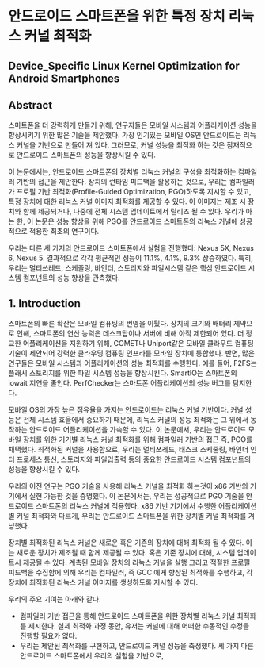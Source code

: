 # 안드로이드 스마트폰을 위한 특정 장치 리눅스 커널 최적화
## Device_Specific Linux Kernel Optimization for Android Smartphones

## Abstract
스마트폰을 더 강력하게 만들기 위해, 연구자들은 모바일 시스템과 어플리케이션 성능을 향상시키기 위한 많은 기술을 제안했다.
가장 인기있는 모바일 OS인 안드로이드는 리눅스 커널을 기반으로 만들어 져 있다. 
그러므로, 커널 성능을 최적화 하는 것은 잠재적으로 안드로이드 스마트폰의 성능을 향상시킬 수 있다.  

이 논문에서는, 안드로이드 스마트폰의 장치별 리눅스 커널의 구성을 최적화하는 컴파일러 기반의 접근을 제안한다.
장치의 런타임 피드백을 활용하는 것으로, 우리는 컴파일러가 프로필 기반 최적화(Profile-Guided Optimization, PGO)하도록 지시할 수 있고, 특정 장치에 대한 리눅스 커널 이미지 최적화를 제공할 수 있다. 이 이미지는 제조 시 장치와 함께 제공되거나, 나중에 전체 시스템 업데이트에서 릴리즈 될 수 있다.
우리가 아는 한, 이 논문은 성능 향상을 위해 PGO를 안드로이드 스마트폰의 리눅스 커널에 성공적으로 적용한 최초의 연구이다.   

우리는 다른 세 가지의 안드로이드 스마트폰에서 실험을 진행했다: Nexus 5X, Nexus 6, Nexus 5.
결과적으로 각각 평균적인 성능이 11.1%, 4.1%, 9.3% 상승하였다. 
특히, 우리는 멀티쓰레드, 스케줄링, 바인더, 스토리지와 파일시스템 같은 핵심 안드로이드 시스템 컴포넌트의 성능 향상을 관측했다.

## 1. Introduction
스마트폰의 빠른 확산은 모바일 컴퓨팅의 번영을 이뤘다. 
장치의 크기와 배터리 제약으로 인해, 스마트폰의 연산 능력은 데스크탑이나 서버에 비해 아직 제한되어 있다.
더 정교한 어플리케이션을 지원하기 위해, COMET나 Uniport같은 모바일 클라우드 컴퓨팅 기술이 제안되어 강력한 클라우딩 컴퓨팅 인프라를 모바일 장치에 통합했다.
반면, 많은 연구들은 모바일 시스템과 어플리케이션의 성능 최적화를 수행한다.
예를 들어, F2FS는 플래시 스토리지를 위한 파일 시스템 성능을 향상시킨다.
SmartIO는 스마트폰의 iowait 지연을 줄인다. 
PerfChecker는 스마트폰 어플리케이션의 성능 버그를 탐지한다.   

모바일 OS의 가장 높은 점유율을 가지는 안드로이드는 리눅스 커널 기반이다. 
커널 성능은 전체 시스템 효율에서 중요하기 때문에, 리눅스 커널의 성능 최적화는 그 위에서 동작하는 안드로이드 어플리케이션을 가속할 수 있다.
이 논문에서, 우리는 안드로이드 모바일 장치를 위한 기기별 리눅스 커널 최적화를 위해 컴파일러 기반의 접근 즉, PGO를 채택했다.
최적화된 커널을 사용함으로, 우리는 멀티쓰레드, 태스크 스케줄링, 바인더 인터 프로세스 통신, 스토리지와 파일입출력 등의 중요한 안드로이드 시스템 컴포넌트의 성능을 향상시킬 수 있다.   

우리의 이전 연구는 PGO 기술을 사용해 리눅스 커널을 최적화 하는것이 x86 기반의 기기에서 실현 가능한 것을 증명했다. 
이 논문에서는, 우리는 성공적으로 PGO 기술을 안드로이드 스마트폰의 리눅스 커널에 적용했다. 
x86 기반 기기에서 수행한 어플리케이션별 커널 최적화와 다르게, 우리는 안드로이드 스마트폰을 위한 장치별 커널 최적화를 겨냥했다.    

장치별 최적화된 리눅스 커널은 새로운 혹은 기존의 장치에 대해 최적화 될 수 있다.
이는 새로운 장치가 제조될 때 함께 제공될 수 있다.
혹은 기존 장치에 대해, 시스템 업데이트시 제공될 수 있다.
계측된 모바일 장치의 리눅스 커널을 실행 그리고 적절한 프로필 피드백을 수집함에 의해 우리는 컴파일러, 즉 GCC 에게 향상된 최적화를 수행하고, 각 장치에 최적화된 리눅스 커널 이미지를 생성하도록 지시할 수 있다.  

우리의 주요 기여는 아래와 같다.
- 컴파일러 기반 접근을 통해 안드로이드 스마트폰을 위한 장치별 리눅스 커널 최적화를 제시한다. 실제 최적화 과정 동안, 유저는 커널에 대해 어떠한 수동적인 수정을 진행할 필요가 없다.
- 우리는 제안된 최적화를 구현하고, 안드로이드 커널 성능을 측정했다. 세 가지 다른 안드로이드 스마트폰에서 우리의 실험을 기반으로, 